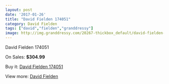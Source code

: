 ```yaml
---
layout: post
date: '2017-01-26'
title: "David Fielden 174051"
category: David Fielden
tags: ["david","fielden","granddressy"]
image: http://img.granddressy.com/20267-thickbox_default/david-fielden-174051.jpg
---
```

David Fielden 174051

On Sales: **$304.99**
<a href="https://www.granddressy.com/en/david-fielden/19248-david-fielden-174051.html"><amp-img layout="responsive" width="600" height="600" src="//img.granddressy.com/20267-thickbox_default/david-fielden-174051.jpg" alt="David Fielden 174051 0" /></a>

Buy it: [David Fielden 174051](https://www.granddressy.com/en/david-fielden/19248-david-fielden-174051.html "David Fielden 174051")

View more: [David Fielden](https://www.granddressy.com/en/41-david-fielden "David Fielden")
